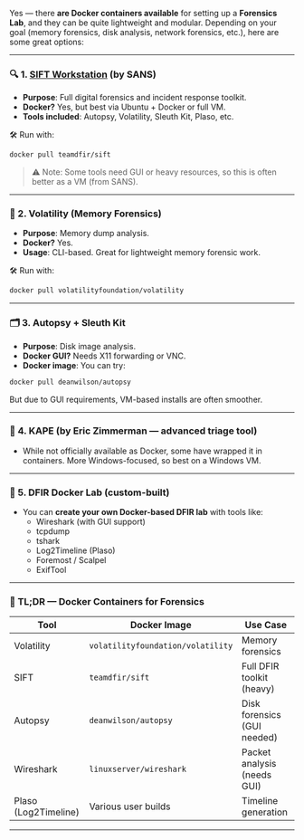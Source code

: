 Yes — there **are Docker containers available** for setting up a **Forensics Lab**, and they can be quite lightweight and modular. Depending on your goal (memory forensics, disk analysis, network forensics, etc.), here are some great options:

---

### 🔍 1. **[SIFT Workstation](https://github.com/teamdfir/sift-cli)** (by SANS)
- **Purpose**: Full digital forensics and incident response toolkit.
- **Docker?** Yes, but best via Ubuntu + Docker or full VM.
- **Tools included**: Autopsy, Volatility, Sleuth Kit, Plaso, etc.

🛠️ Run with:
```bash
docker pull teamdfir/sift
```
> ⚠️ Note: Some tools need GUI or heavy resources, so this is often better as a VM (from SANS).

---

### 🧠 2. **Volatility** (Memory Forensics)
- **Purpose**: Memory dump analysis.
- **Docker?** Yes.
- **Usage**: CLI-based. Great for lightweight memory forensic work.

🛠️ Run with:
```bash
docker pull volatilityfoundation/volatility
```

---

### 🗂️ 3. **Autopsy + Sleuth Kit**
- **Purpose**: Disk image analysis.
- **Docker GUI?** Needs X11 forwarding or VNC.
- **Docker image**: You can try:
```bash
docker pull deanwilson/autopsy
```
But due to GUI requirements, VM-based installs are often smoother.

---

### 🐍 4. **KAPE** (by Eric Zimmerman — advanced triage tool)
- While not officially available as Docker, some have wrapped it in containers. More Windows-focused, so best on a Windows VM.

---

### 🧪 5. **DFIR Docker Lab (custom-built)**
- You can **create your own Docker-based DFIR lab** with tools like:
  - Wireshark (with GUI support)
  - tcpdump
  - tshark
  - Log2Timeline (Plaso)
  - Foremost / Scalpel
  - ExifTool

---

### 🧰 TL;DR — Docker Containers for Forensics

| Tool           | Docker Image                         | Use Case                     |
|----------------|--------------------------------------|------------------------------|
| Volatility     | `volatilityfoundation/volatility`    | Memory forensics             |
| SIFT           | `teamdfir/sift`                      | Full DFIR toolkit (heavy)    |
| Autopsy        | `deanwilson/autopsy`                 | Disk forensics (GUI needed)  |
| Wireshark      | `linuxserver/wireshark`              | Packet analysis (needs GUI)  |
| Plaso (Log2Timeline) | Various user builds             | Timeline generation          |

---

